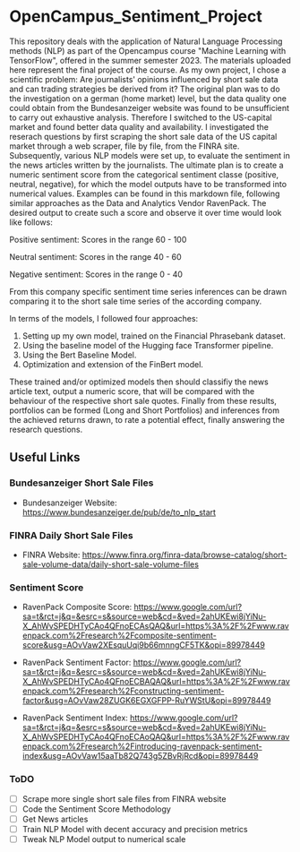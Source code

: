 # OpenCampus_Sentiment_Project

This repository deals with the application of Natural Language Processing methods (NLP) as part of the Opencampus course "Machine Learning with TensorFlow", offered in the summer semester 2023. The materials uploaded here represent the final project of the course. 
As my own project, I chose a scientific problem: Are journalists' opinions influenced by short sale data and can trading strategies be derived from it?
The original plan was to do the investigation on a german (home market) level, but the data quality one could obtain from the Bundesanzeiger website was found to be unsufficient to carry out exhaustive analysis. Therefore I switched to the US-capital market and found better data quality and availability.
I investigated the reserach questions by first scraping the short sale data of the US capital market through a web scraper, file by file, from the FINRA site. 
Subsequently, various NLP models were set up, to evaluate the sentiment in the news articles written by the journalists. The ultimate plan is to create a numeric sentiment score from the categorical sentiment classe (positive, neutral, negative), for which the model outputs have to be transformed into numerical values. 
Examples can be found in this markdown file, following similar approaches as the Data and Analytics Vendor RavenPack.
The desired output to create such a score and observe it over time would look like follows:

Positive sentiment: Scores in the range 60 - 100

Neutral sentiment: Scores in the range 40 - 60

Negative sentiment: Scores in the range 0 - 40

From this company specific sentiment time series inferences can be drawn comparing it to the short sale time series of the according company.

In terms of the models, I followed four approaches:

1) Setting up my own model, trained on the Financial Phrasebank dataset.
2) Using the baseline model of the Hugging face Transformer pipeline.
3) Using the Bert Baseline Model.
4) Optimization and extension of the FinBert model.

These trained and/or optimized models then should classifiy the news article text, output a numeric score, that will be compared with the behaviour of the respective short sale quotes. Finally from these results, portfolios can be formed (Long and Short Portfolios) and inferences from the achieved returns drawn, to rate a potential effect, finally answering the research questions.
## Useful Links
### Bundesanzeiger Short Sale Files
* Bundesanzeiger Website: https://www.bundesanzeiger.de/pub/de/to_nlp_start

### FINRA Daily Short Sale Files
* FINRA Website: https://www.finra.org/finra-data/browse-catalog/short-sale-volume-data/daily-short-sale-volume-files

### Sentiment Score
* RavenPack Composite Score: https://www.google.com/url?sa=t&rct=j&q=&esrc=s&source=web&cd=&ved=2ahUKEwi8jYiNu-X_AhWvSPEDHTyCAo4QFnoECAsQAQ&url=https%3A%2F%2Fwww.ravenpack.com%2Fresearch%2Fcomposite-sentiment-score&usg=AOvVaw2XEsquUqi9b66mnngCF5TK&opi=89978449

* RavenPack Sentiment Factor: https://www.google.com/url?sa=t&rct=j&q=&esrc=s&source=web&cd=&ved=2ahUKEwi8jYiNu-X_AhWvSPEDHTyCAo4QFnoECBAQAQ&url=https%3A%2F%2Fwww.ravenpack.com%2Fresearch%2Fconstructing-sentiment-factor&usg=AOvVaw28ZUGK6EGXGFPP-RuYWStU&opi=89978449

* RavenPack Sentiment Index: https://www.google.com/url?sa=t&rct=j&q=&esrc=s&source=web&cd=&ved=2ahUKEwi8jYiNu-X_AhWvSPEDHTyCAo4QFnoECAoQAQ&url=https%3A%2F%2Fwww.ravenpack.com%2Fresearch%2Fintroducing-ravenpack-sentiment-index&usg=AOvVaw15aaTb82Q743g5ZBvRjRcd&opi=89978449

### ToDO
* [ ] Scrape more single short sale files from FINRA website
* [ ] Code the Sentiment Score Methodology
* [ ] Get News articles
* [ ] Train NLP Model with decent accuracy and precision metrics
* [ ] Tweak NLP Model output to numerical scale
